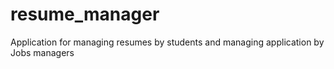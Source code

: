 # resume_manager
Application for managing resumes by students and managing application by Jobs managers
